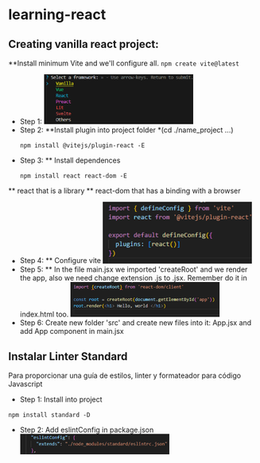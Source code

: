 # learning-react

## Creating vanilla react project:
**Install minimum Vite and we'll configure all.
    ```
    npm create vite@latest
    ```
- Step 1: 
    <img alt="create vite" src="./assets/create-vite.png" width="300" />
- Step 2:
**Install plugin into project folder *(cd ./name_project ...)
    ```
    npm install @vitejs/plugin-react -E
    ```
- Step 3:
** Install dependences
    ```
    npm install react react-dom -E
    ```
** react that is a library
** react-dom that has a binding with a browser
- Step 4:
** Configure vite
    <img alt="create vite" src="./assets/vite-config.png" width="300" />
- Step 5:
** In the file main.jsx we imported 'createRoot' and we render the app, also we need change extension .js to .jsx. Remember do it in index.html too.
    <img alt="create vite" src="./assets/config-main-jsx.png" width="300" />
- Step 6:
Create new folder 'src' and create new files into it: App.jsx and add App component in main.jsx

## Instalar Linter Standard
Para proporcionar una guía de estilos, linter y formateador para código Javascript

- Step 1:
Install into project
```
npm install standard -D
```
- Step 2:
Add eslintConfig in package.json
    <img alt="create vite" src="./assets/eslint-package-json.png" width="300" />

